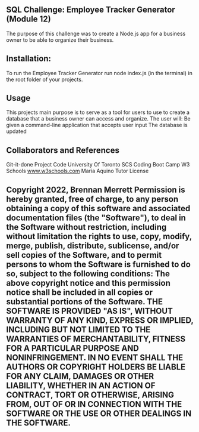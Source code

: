 ## SQL Challenge: Employee Tracker Generator (Module 12)
The purpose of this challenge was to create a Node.js app for a business owner to be able to organize their business.

## Installation:
To run the Employee Tracker Generator run node index.js (in the terminal) in the root folder of your projects. 

## Usage
This projects main purpose is to serve as a tool for users to use to create a database that a business owner can access and organize. The user will:
Be given a command-line application that accepts user input
The database is updated

## Collaborators and References
Git-it-done Project Code University Of Toronto SCS Coding Boot Camp
W3 Schools www.w3schools.com
Maria Aquino Tutor
License

## Copyright 2022, Brennan Merrett Permission is hereby granted, free of charge, to any person obtaining a copy of this software and associated documentation files (the "Software"), to deal in the Software without restriction, including without limitation the rights to use, copy, modify, merge, publish, distribute, sublicense, and/or sell copies of the Software, and to permit persons to whom the Software is furnished to do so, subject to the following conditions: The above copyright notice and this permission notice shall be included in all copies or substantial portions of the Software. THE SOFTWARE IS PROVIDED "AS IS", WITHOUT WARRANTY OF ANY KIND, EXPRESS OR IMPLIED, INCLUDING BUT NOT LIMITED TO THE WARRANTIES OF MERCHANTABILITY, FITNESS FOR A PARTICULAR PURPOSE AND NONINFRINGEMENT. IN NO EVENT SHALL THE AUTHORS OR COPYRIGHT HOLDERS BE LIABLE FOR ANY CLAIM, DAMAGES OR OTHER LIABILITY, WHETHER IN AN ACTION OF CONTRACT, TORT OR OTHERWISE, ARISING FROM, OUT OF OR IN CONNECTION WITH THE SOFTWARE OR THE USE OR OTHER DEALINGS IN THE SOFTWARE.
